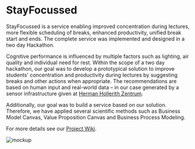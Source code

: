 # StayFocussed

StayFocussed is a service enabling improved concentration during lectures, more flexible scheduling of breaks, enhanced productivity, unified break start and ends. The complete service was implemented and designed in a two day Hackathon.

Cognitive performance is influenced by multiple factors such as lighting, air quality and individual need for rest. Within the scope of a two day hackathon, our goal was to develop a prototypical solution to improve students’ concentration and productivity during lectures by suggesting breaks and other actions when appropriate. The recommendations are based on human input and real-world data – in our case generated by a sensor infrastructure given at [Herman Hollerith Zentrum](http://www.hhz.de/).

Additionally, our goal was to build a service based on our solution. Therefore, we have applied several scientific methods such as Business Model Canvas, Value Proposition Canvas and Business Process Modeling.

For more details see our [Project Wiki](https://github.com/jules185/IoT_Hackathon/wiki).

![mockup](https://user-images.githubusercontent.com/8709386/27508028-3f221dda-58dd-11e7-8648-593f592cf18c.PNG)
